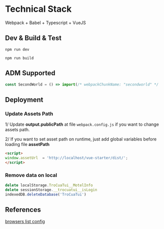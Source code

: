 # Technical Stack
Webpack + Babel + Typescript + VueJS

## Dev & Build & Test

```
npm run dev
```

```
npm run build
```

## ADM Supported
```javascript
const SecondWorld = () => import(/* webpackChunkName: "secondworld" */ '../components/SecondWorld')
```
## Deployment

### Update Assets Path
1/ Update **output.publicPath** at file `webpack.config.js` if you want to change assets path. 

2/ If you want to set asset path on runtime, just add global variables before loading file **assetPath**
```html
<script>
window.assetUrl  = 'http://localhost/vue-starter/dist/';
</script>
```

### Remove data on local

```js
delete localStorage.TroCuaTui__MotelInfo 
delete sessionStorage.__trocuatui__isLogin
indexedDB.deleteDatabase('TroCuaTui')
```

## References

[browsers list config](https://github.com/browserslist/browserslist#config-file)